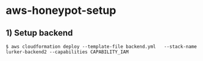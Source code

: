 # aws-honeypot-setup

## 1) Setup backend

```
$ aws cloudformation deploy --template-file backend.yml   --stack-name lurker-backend2 --capabilities CAPABILITY_IAM
```

